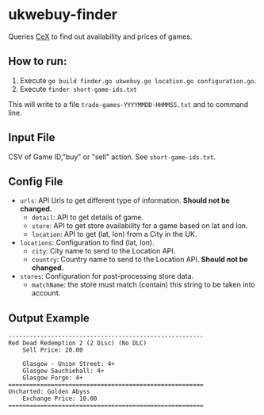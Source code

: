 # ukwebuy-finder
Queries [CeX](https://uk.webuy.com/) to find out availability and prices of games.

## How to run:
1. Execute `go build finder.go ukwebuy.go location.go configuration.go`.
2. Execute `finder short-game-ids.txt`

This will write to a file `trade-games-YYYYMMDD-HHMMSS.txt` and to command line.

## Input File

CSV of Game ID,"buy" or "sell" action. See `short-game-ids.txt`.

## Config File

- `urls`: API Urls to get different type of information. **Should not be changed.**
  - `detail`: API to get details of game.
  - `store`: API to get store availability for a game based on lat and lon.
  - `location`: API to get (lat, lon) from a City in the UK.
- `locations`: Configuration to find (lat, lon).
  - `city`: City name to send to the Location API.
  - `country`: Country name to send to the Location API. **Should not be changed.**
- `stores`: Configuration for post-processing store data.
  - `matchName`: the store must match (contain) this string to be taken into account.

## Output Example

```
-------------------------------------------------------
Red Dead Redemption 2 (2 Disc) (No DLC)
    Sell Price: 20.00

    Glasgow - Union Street: 4+
    Glasgow Sauchiehall: 4+
    Glasgow Forge: 4+
=======================================================
Uncharted: Golden Abyss
    Exchange Price: 10.00
=======================================================
```

